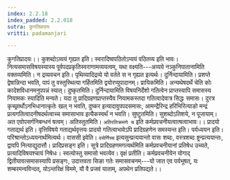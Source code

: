 ```yaml
---
index: 2.2.18
index_padded: 2.2.018
sutra: कुगतिप्रादयः
vritti: padamanjari

---
```

कुगतिप्रादयः।। कुशब्दोऽव्ययं गृह्यत इति। स्वरादिष्वपठितोऽप्ययं पठितव्य इति भावः। नित्यसमासविषयस्यास्य पूर्वपदप्रकृतिस्वराणामव्ययत्वम्, यथा वक्ष्यति---अव्यये नञ्कुनिपातानामिति वक्तव्यमिति। न द्रव्यवचन इति। पृथिव्यादिद्रव्ये यो वर्तते स न गृह्यत इत्यर्थः। दुर्निन्दायामिति। प्रशप्ते द्वेषान्निन्दा भवति, पापं तु वस्तुस्थित्या गर्हितमिति द्वयोरप्युपादानम्।
प्रायिकमिति। अन्यथेषदर्थे चेति कोः कादेशविधानमनुपपन्नं स्यात्। दुष्कृतमिति। दुर्निन्दायामिति विषयनिर्देशो गतित्वेन प्राप्तस्यापि समासस्य नियामकः स्यादिति मन्यते। यदा तु प्रादिग्रहणप्राप्तस्यैव नियामकस्तदा गतित्वादेवात्र सिद्धः समासः। दुरत्र कृच्छ्रार्थोऽनभिधानात्कृतेः खल् न भवति, दुष्कर इत्यादावुपपदसमासः, आमन्द्रैरिन्द्र हरिभिरित्याङो मन्द्रं प्रत्यगतित्वादनीषदर्थत्वाच्च समासाभाव इत्यैकस्वर्थं न भवति। सुष्टुतमिति। सुशब्दोऽतिशये, न पूजायाम्। अत एवोपसर्गनिबन्धनं षत्वम्। अतिस्तुतमिति। `अतिरतिक्रमणे च` इति कर्मप्रवचनीयत्वात्षत्वाभावः।।
प्रादयो गताद्यर्थ इति। वृत्तिविषये गताद्यर्थवृत्तयः प्रादयो गतित्वाभावेऽपि प्रादिग्रहणेन समस्यन्त इति।
पर्यध्ययन इति। परिश्रान्तोऽध्ययनार्थमित्यर्थः।
वाससी इवेति। `वसेर्णिच्च` इत्यसुन्प्रत्ययान्तो वासः शब्दः, वस्त्रशब्दः ष्ट्रन्प्रत्ययान्तः, द्वावपि नित्याद्युदात्तौ।
प्रादिप्रसङ्ग इति। सूत्रे प्रादिग्रहणमगत्यर्थमिति कर्मप्रवचनीयानां प्रतिषेध उच्यते, प्रत्यादिविषयश्चायं निषेधः। स्वत्योस्तु समासो भवत्येव। वृक्षं प्रतीति। कर्मप्रवचनीयेन योगाद् द्वितीयावत्समासस्यापि प्रसङ्गः, उदात्तवता सिङा गतेः समासवचनम्---यो जात एव पर्यभूषत्, यः शम्बरमन्वविन्दत्, योऽन्तरिक्षं विममे, यौ वै प्रजवं याताम्, अपथेन प्रतिपद्यते।।